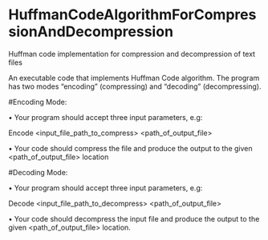 # HuffmanCodeAlgorithmForCompressionAndDecompression
Huffman code implementation for compression and decompression of text files

An executable code that implements Huffman Code algorithm. 
The program has two modes “encoding” (compressing) and
“decoding” (decompressing). 



#Encoding Mode:

• Your program should accept three input parameters, e.g:

 <YourProgramName> Encode <input_file_path_to_compress> <path_of_output_file>
 
• Your code should compress the file and produce the output to the given
<path_of_output_file> location 

#Decoding Mode:

• Your program should accept three input parameters, e.g:

 <YourProgramName> Decode <input_file_path_to_decompress> <path_of_output_file>
 
• Your code should decompress the input file and produce the output to the given
<path_of_output_file> location. 
